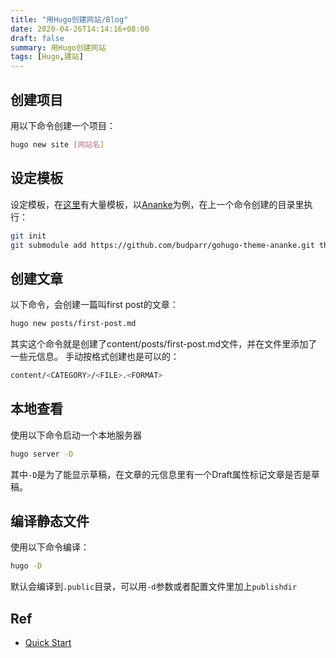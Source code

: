 ```yaml
---
title: "用Hugo创建网站/Blog"
date: 2020-04-26T14:14:16+08:00
draft: false
summary: 用Hugo创建网站
tags: [Hugo,建站]
---
```


## 创建项目
用以下命令创建一个项目：
```bash
hugo new site [网站名]
```

## 设定模板
设定模板，在[这里](https://themes.gohugo.io)有大量模板，以[Ananke](https://themes.gohugo.io/gohugo-theme-ananke/)为例，在上一个命令创建的目录里执行：
```bash
git init
git submodule add https://github.com/budparr/gohugo-theme-ananke.git themes/ananke
```

## 创建文章
以下命令，会创建一篇叫first post的文章：
```bash
hugo new posts/first-post.md
```
其实这个命令就是创建了content/posts/first-post.md文件，并在文件里添加了一些元信息。
手动按格式创建也是可以的：
```bash
content/<CATEGORY>/<FILE>.<FORMAT>
```

## 本地查看
使用以下命令启动一个本地服务器
```bash
hugo server -D
```
其中`-D`是为了能显示草稿，在文章的元信息里有一个Draft属性标记文章是否是草稿。

## 编译静态文件
使用以下命令编译：
```bash
hugo -D
```
默认会编译到`.public`目录，可以用`-d`参数或者配置文件里加上`publishdir`


## Ref
- [Quick Start](https://gohugo.io/getting-started/quick-start/)

